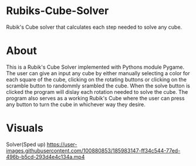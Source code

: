 # Rubiks-Cube-Solver
Rubik's Cube solver that calculates each step needed to solve any cube. 
# About
This is a Rubik's Cube Solver implemented with Pythons module Pygame. The user can give an input any cube by either manually selecting a color for each square of the cube, clicking on the rotating buttons or clicking on the scramble button to randommly srambled the cube. When the solve button is clicked the program will dislay each rotation needed to solve the cube. The program also serves as a working Rubik's Cube where the user can press any button to turn the cube in whichever way they desire. 
# Visuals
Solver(Sped up)
https://user-images.githubusercontent.com/100880853/185983147-ff34c544-77ed-496b-b5cd-293d4e4c134a.mp4
